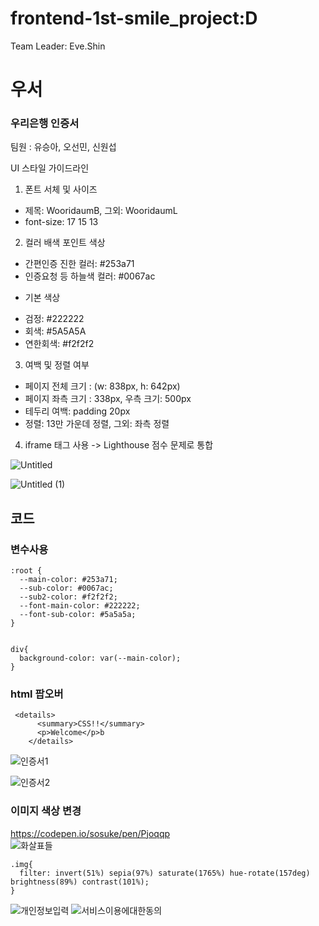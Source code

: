 # frontend-1st-smile_project:D

Team Leader: Eve.Shin

# 우서

### 우리은행 인증서
팀원 : 유승아, 오선민, 신원섭

UI 스타일 가이드라인

1. 폰트 서체 및 사이즈

- 제목: WooridaumB, 그외: WooridaumL
- font-size: 17 15 13

2. 컬러 배색
   포인트 색상

- 간편인증 진한 컬러: #253a71
- 인증요청 등 하늘색 컬러: #0067ac

* 기본 색상

- 검정: #222222
- 회색: #5A5A5A
- 연한회색: #f2f2f2

3. 여백 및 정렬 여부

- 페이지 전체 크기 : (w: 838px, h: 642px)
- 페이지 좌측 크기 : 338px, 우측 크기: 500px
- 테두리 여백: padding 20px
- 정렬: 13만 가운데 정렬, 그외: 좌측 정렬

4. iframe 태그 사용 -> Lighthouse 점수 문제로 통합

![Untitled](https://github.com/woorifisa-service-dev-3rd/frontend-1st-smile_project/assets/102367393/60f35a5e-0ab5-4caa-8525-ef6d4ceb0d3d)

![Untitled (1)](https://github.com/woorifisa-service-dev-3rd/frontend-1st-smile_project/assets/102367393/e97a0c60-1caf-447f-b20b-f2c6bab0c121)

## 코드

### 변수사용

```
:root {
  --main-color: #253a71;
  --sub-color: #0067ac;
  --sub2-color: #f2f2f2;
  --font-main-color: #222222;
  --font-sub-color: #5a5a5a;
}


div{
  background-color: var(--main-color);
}
```

### html 팝오버

```
 <details>
      <summary>CSS!!</summary>
      <p>Welcome</p>b
    </details>
```

![인증서1](https://github.com/woorifisa-service-dev-3rd/frontend-1st-smile_project/assets/102367393/46b8138c-1e2a-487a-9590-b9b4699edc43)

![인증서2](https://github.com/woorifisa-service-dev-3rd/frontend-1st-smile_project/assets/102367393/23e9894e-ca66-41d2-ac31-0e35d263e29c)

### 이미지 색상 변경

https://codepen.io/sosuke/pen/Pjoqqp  
![화살표들](https://github.com/woorifisa-service-dev-3rd/frontend-1st-smile_project/assets/102367393/b5317b89-1c16-466f-820d-5a89758d7948)

```
.img{
  filter: invert(51%) sepia(97%) saturate(1765%) hue-rotate(157deg) brightness(89%) contrast(101%);
}
```
![개인정보입력](https://github.com/woorifisa-service-dev-3rd/frontend-1st-smile_project/assets/68517303/d7bb5edd-6a2e-40b8-b7d6-3c063eb93f89)
![서비스이용에대한동의](https://github.com/woorifisa-service-dev-3rd/frontend-1st-smile_project/assets/68517303/45cb5682-97ff-4be7-87e9-ab31c23184a8)

